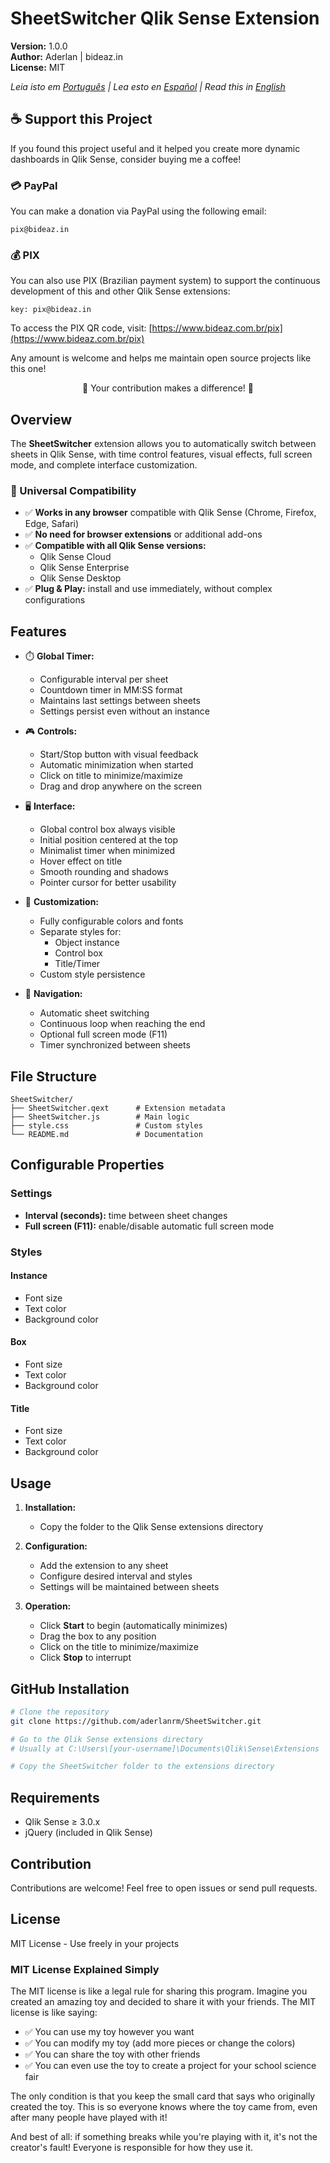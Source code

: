 # SheetSwitcher Qlik Sense Extension

**Version:** 1.0.0  
**Author:** Aderlan | bideaz.in  
**License:** MIT

*Leia isto em [Português](readme.md) | Lea esto en [Español](README_ES.md) | Read this in [English](README_EN.md)*

## ☕ Support this Project

If you found this project useful and it helped you create more dynamic dashboards in Qlik Sense, consider buying me a coffee!

### 💳 PayPal

You can make a donation via PayPal using the following email:

```
pix@bideaz.in
```

### 💰 PIX

You can also use PIX (Brazilian payment system) to support the continuous development of this and other Qlik Sense extensions:

```
key: pix@bideaz.in
```

To access the PIX QR code, visit: [https://www.bideaz.com.br/pix](https://www.bideaz.com.br/pix)

Any amount is welcome and helps me maintain open source projects like this one!

<p align="center">
🙏 Your contribution makes a difference! 🙏
</p>

## Overview

The **SheetSwitcher** extension allows you to automatically switch between sheets in Qlik Sense, with time control features, visual effects, full screen mode, and complete interface customization.

### 💯 Universal Compatibility

- ✅ **Works in any browser** compatible with Qlik Sense (Chrome, Firefox, Edge, Safari)
- ✅ **No need for browser extensions** or additional add-ons
- ✅ **Compatible with all Qlik Sense versions:**
  - Qlik Sense Cloud
  - Qlik Sense Enterprise
  - Qlik Sense Desktop
- ✅ **Plug & Play:** install and use immediately, without complex configurations

## Features

- ⏱️ **Global Timer:**
  - Configurable interval per sheet
  - Countdown timer in MM:SS format
  - Maintains last settings between sheets
  - Settings persist even without an instance

- 🎮 **Controls:**
  - Start/Stop button with visual feedback
  - Automatic minimization when started
  - Click on title to minimize/maximize
  - Drag and drop anywhere on the screen

- 🖥️ **Interface:**
  - Global control box always visible
  - Initial position centered at the top
  - Minimalist timer when minimized
  - Hover effect on title
  - Smooth rounding and shadows
  - Pointer cursor for better usability

- 🎨 **Customization:**
  - Fully configurable colors and fonts
  - Separate styles for:
    - Object instance
    - Control box
    - Title/Timer
  - Custom style persistence

- 🔄 **Navigation:**
  - Automatic sheet switching
  - Continuous loop when reaching the end
  - Optional full screen mode (F11)
  - Timer synchronized between sheets

## File Structure

```
SheetSwitcher/
├── SheetSwitcher.qext      # Extension metadata
├── SheetSwitcher.js        # Main logic
├── style.css               # Custom styles
└── README.md               # Documentation
```

## Configurable Properties

### Settings
- **Interval (seconds):** time between sheet changes
- **Full screen (F11):** enable/disable automatic full screen mode

### Styles
#### Instance
- Font size
- Text color
- Background color

#### Box
- Font size
- Text color
- Background color

#### Title
- Font size
- Text color
- Background color

## Usage

1. **Installation:**
   - Copy the folder to the Qlik Sense extensions directory

2. **Configuration:**
   - Add the extension to any sheet
   - Configure desired interval and styles
   - Settings will be maintained between sheets

3. **Operation:**
   - Click **Start** to begin (automatically minimizes)
   - Drag the box to any position
   - Click on the title to minimize/maximize
   - Click **Stop** to interrupt

## GitHub Installation

```bash
# Clone the repository
git clone https://github.com/aderlanrm/SheetSwitcher.git

# Go to the Qlik Sense extensions directory
# Usually at C:\Users\[your-username]\Documents\Qlik\Sense\Extensions

# Copy the SheetSwitcher folder to the extensions directory
```

## Requirements

- Qlik Sense ≥ 3.0.x
- jQuery (included in Qlik Sense)

## Contribution

Contributions are welcome! Feel free to open issues or send pull requests.

## License

MIT License - Use freely in your projects

### MIT License Explained Simply

The MIT license is like a legal rule for sharing this program. Imagine you created an amazing toy and decided to share it with your friends. The MIT license is like saying:

- ✅ You can use my toy however you want
- ✅ You can modify my toy (add more pieces or change the colors)
- ✅ You can share the toy with other friends
- ✅ You can even use the toy to create a project for your school science fair

The only condition is that you keep the small card that says who originally created the toy. This is so everyone knows where the toy came from, even after many people have played with it!

And best of all: if something breaks while you're playing with it, it's not the creator's fault! Everyone is responsible for how they use it.